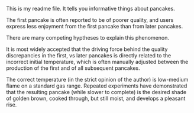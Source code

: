 This is my readme file. It tells you informative things about pancakes.

The first pancake is often reported to be of poorer quality, and users express less enjoyment from the first pancake than from later pancakes.

There are many competing hyptheses to explain this phenomenon.

It is most widely accepted that the driving force behind the quality discrepancies in the first, vs later pancakes is directly related to the incorrect initial temperature, which is often manually adjusted between the production of the first and of all subsequent pancakes.

The correct temperature (in the strict opinion of the author) is low-medium flame on a standard gas range. 
Repeated experiments have demonstrated that the resulting pancake (while slower to complete) is the desired shade of golden brown, cooked through, but still moist, and develops a pleasant rise.
